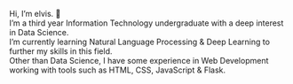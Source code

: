 Hi, I’m elvis. 👋 <br/>
I’m a third year Information Technology undergraduate with a deep interest in Data Science. <br/>
I’m currently learning Natural Language Processing & Deep Learning to further my skills in this field. <br/>
Other than Data Science, I have some experience in Web Development working with tools such as HTML, CSS, JavaScript & Flask.




<!---
avocadopelvis/avocadopelvis is a ✨ special ✨ repository because its `README.md` (this file) appears on your GitHub profile.
You can click the Preview link to take a look at your changes.
--->
